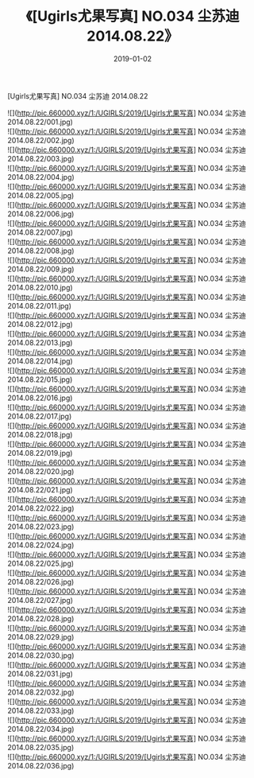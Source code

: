 ﻿---
layout: post
title:  《[Ugirls尤果写真] NO.034 尘苏迪 2014.08.22》
date:   2019-01-02
img: http://pic.660000.xyz/1:/UGIRLS/2019/[Ugirls尤果写真] NO.034 尘苏迪 2014.08.22/000.jpg
categories: [美女, 清纯, 唯美]
---

[Ugirls尤果写真] NO.034 尘苏迪 2014.08.22

 ![](http://pic.660000.xyz/1:/UGIRLS/2019/[Ugirls尤果写真] NO.034 尘苏迪 2014.08.22/001.jpg) <br>![](http://pic.660000.xyz/1:/UGIRLS/2019/[Ugirls尤果写真] NO.034 尘苏迪 2014.08.22/002.jpg) <br>![](http://pic.660000.xyz/1:/UGIRLS/2019/[Ugirls尤果写真] NO.034 尘苏迪 2014.08.22/003.jpg) <br>![](http://pic.660000.xyz/1:/UGIRLS/2019/[Ugirls尤果写真] NO.034 尘苏迪 2014.08.22/004.jpg) <br>![](http://pic.660000.xyz/1:/UGIRLS/2019/[Ugirls尤果写真] NO.034 尘苏迪 2014.08.22/005.jpg) <br>![](http://pic.660000.xyz/1:/UGIRLS/2019/[Ugirls尤果写真] NO.034 尘苏迪 2014.08.22/006.jpg) <br>![](http://pic.660000.xyz/1:/UGIRLS/2019/[Ugirls尤果写真] NO.034 尘苏迪 2014.08.22/007.jpg) <br>![](http://pic.660000.xyz/1:/UGIRLS/2019/[Ugirls尤果写真] NO.034 尘苏迪 2014.08.22/008.jpg) <br>![](http://pic.660000.xyz/1:/UGIRLS/2019/[Ugirls尤果写真] NO.034 尘苏迪 2014.08.22/009.jpg) <br>![](http://pic.660000.xyz/1:/UGIRLS/2019/[Ugirls尤果写真] NO.034 尘苏迪 2014.08.22/010.jpg) <br>![](http://pic.660000.xyz/1:/UGIRLS/2019/[Ugirls尤果写真] NO.034 尘苏迪 2014.08.22/011.jpg) <br>![](http://pic.660000.xyz/1:/UGIRLS/2019/[Ugirls尤果写真] NO.034 尘苏迪 2014.08.22/012.jpg) <br>![](http://pic.660000.xyz/1:/UGIRLS/2019/[Ugirls尤果写真] NO.034 尘苏迪 2014.08.22/013.jpg) <br>![](http://pic.660000.xyz/1:/UGIRLS/2019/[Ugirls尤果写真] NO.034 尘苏迪 2014.08.22/014.jpg) <br>![](http://pic.660000.xyz/1:/UGIRLS/2019/[Ugirls尤果写真] NO.034 尘苏迪 2014.08.22/015.jpg) <br>![](http://pic.660000.xyz/1:/UGIRLS/2019/[Ugirls尤果写真] NO.034 尘苏迪 2014.08.22/016.jpg) <br>![](http://pic.660000.xyz/1:/UGIRLS/2019/[Ugirls尤果写真] NO.034 尘苏迪 2014.08.22/017.jpg) <br>![](http://pic.660000.xyz/1:/UGIRLS/2019/[Ugirls尤果写真] NO.034 尘苏迪 2014.08.22/018.jpg) <br>![](http://pic.660000.xyz/1:/UGIRLS/2019/[Ugirls尤果写真] NO.034 尘苏迪 2014.08.22/019.jpg) <br>![](http://pic.660000.xyz/1:/UGIRLS/2019/[Ugirls尤果写真] NO.034 尘苏迪 2014.08.22/020.jpg) <br>![](http://pic.660000.xyz/1:/UGIRLS/2019/[Ugirls尤果写真] NO.034 尘苏迪 2014.08.22/021.jpg) <br>![](http://pic.660000.xyz/1:/UGIRLS/2019/[Ugirls尤果写真] NO.034 尘苏迪 2014.08.22/022.jpg) <br>![](http://pic.660000.xyz/1:/UGIRLS/2019/[Ugirls尤果写真] NO.034 尘苏迪 2014.08.22/023.jpg) <br>![](http://pic.660000.xyz/1:/UGIRLS/2019/[Ugirls尤果写真] NO.034 尘苏迪 2014.08.22/024.jpg) <br>![](http://pic.660000.xyz/1:/UGIRLS/2019/[Ugirls尤果写真] NO.034 尘苏迪 2014.08.22/025.jpg) <br>![](http://pic.660000.xyz/1:/UGIRLS/2019/[Ugirls尤果写真] NO.034 尘苏迪 2014.08.22/026.jpg) <br>![](http://pic.660000.xyz/1:/UGIRLS/2019/[Ugirls尤果写真] NO.034 尘苏迪 2014.08.22/027.jpg) <br>![](http://pic.660000.xyz/1:/UGIRLS/2019/[Ugirls尤果写真] NO.034 尘苏迪 2014.08.22/028.jpg) <br>![](http://pic.660000.xyz/1:/UGIRLS/2019/[Ugirls尤果写真] NO.034 尘苏迪 2014.08.22/029.jpg) <br>![](http://pic.660000.xyz/1:/UGIRLS/2019/[Ugirls尤果写真] NO.034 尘苏迪 2014.08.22/030.jpg) <br>![](http://pic.660000.xyz/1:/UGIRLS/2019/[Ugirls尤果写真] NO.034 尘苏迪 2014.08.22/031.jpg) <br>![](http://pic.660000.xyz/1:/UGIRLS/2019/[Ugirls尤果写真] NO.034 尘苏迪 2014.08.22/032.jpg) <br>![](http://pic.660000.xyz/1:/UGIRLS/2019/[Ugirls尤果写真] NO.034 尘苏迪 2014.08.22/033.jpg) <br>![](http://pic.660000.xyz/1:/UGIRLS/2019/[Ugirls尤果写真] NO.034 尘苏迪 2014.08.22/034.jpg) <br>![](http://pic.660000.xyz/1:/UGIRLS/2019/[Ugirls尤果写真] NO.034 尘苏迪 2014.08.22/035.jpg) <br>![](http://pic.660000.xyz/1:/UGIRLS/2019/[Ugirls尤果写真] NO.034 尘苏迪 2014.08.22/036.jpg) <br>
